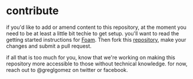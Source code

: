# contribute

if you'd like to add or amend content to this repository, at the moment you need to be at least a little bit techie to get setup. you'll want to read the getting started instructions for [Foam](https://foambubble.github.io/foam). Then fork this [repository](https://github.com/greglgomez/permaculture), make your changes and submit a pull request.

if all that is too much for you, know that we're working on making this repository more accessible to those without technical knowledge. for now, reach out to @greglgomez on twitter or facebook.